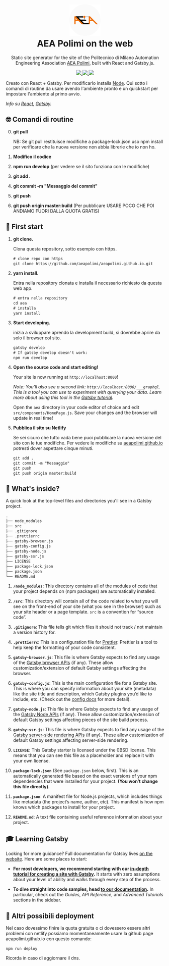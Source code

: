 <h1 align="center">
  <img src="https://raw.githubusercontent.com/aeapolimi/aeapolimi.github.io/master/src/images/AEAtondo_grigio.png" width="100" alt="AEA Polimi">
  <br>
  AEA Polimi on the web
</h1>

<p align="center">
  Static site generator for the site of the Politecnico di Milano Automation Engineering Association <a href="https://www.aeapolimi.it/">AEA Polimi</a>, built with React and Gatsby.js.
</p>

<p align="center">
  <a href="https://app.netlify.com/sites/aeapolimi/deploys">
    <img src="https://api.netlify.com/api/v1/badges/dddf052d-2b33-408a-ac72-8f3616e76cb1/deploy-status" height="20"/>
  </a>
  <a href="https://discord.gg/Cszywmt">
    <img src="https://img.shields.io/discord/765233478190628894.svg?label=&logo=discord&logoColor=ffffff&color=e3a220&labelColor=ba5a0b" height="20"/>
  </a>
  <a href="https://www.aeapolimi.it">
    <img src="http://ForTheBadge.com/images/badges/built-with-swag.svg" height="20"/>
  </a>
</p>

Creato con React + Gatsby.
Per modificarlo installa [Node](https://www.nodejs.org/).
Qui sotto i comandi di routine da usare avendo l'ambiente pronto e un quickstart per impostare l'ambiente al primo avvio.

_Info su [React](https://www.reactjs.org/), [Gatsby](https://www.gatsbyjs.com/)._

## :nerd_face: Comandi di routine
0) **git pull**

    NB: Se git pull restituisce modifiche a package-lock.json uso npm install per verificare che la nuova versione non abbia librerie che io non ho.
    
1) **Modifico il codice**
2) **npm run develop** (per vedere se il sito funziona con le modifiche)
3) **git add .**
4) **git commit -m "Messaggio del commit"**
5) **git push**
6) **git push origin master:build** (Per pubblicare USARE POCO CHE POI ANDIAMO FUORI DALLA QUOTA GRATIS)

## 🚀 First start

1.  **git clone.**

    Clona questa repository, sotto esempio con https.

    ```shell
    # clone repo con https
    git clone https://github.com/aeapolimi/aeapolimi.github.io.git
    ```

1.  **yarn install.**

    Entra nella repository clonata e installa il necessario richiesto da questa web app.

    ```shell
    # entra nella repository
    cd aea
    # installa
    yarn install
    ```

1.  **Start developing.**

    inizia a sviluppare aprendo la development build, si dovrebbe aprire da solo il browser col sito.

    ```shell
    gatsby develop
    # If gatsby develop doesn't work:
    npm run develop
    ```

1.  **Open the source code and start editing!**

    Your site is now running at `http://localhost:8000`!

    _Note: You'll also see a second link: _`http://localhost:8000/___graphql`_. This is a tool you can use to experiment with querying your data. Learn more about using this tool in the [Gatsby tutorial](https://www.gatsbyjs.com/tutorial/part-five/#introducing-graphiql)._

    Open the `aea` directory in your code editor of choice and edit `src/components/HomePage.js`. Save your changes and the browser will update in real time!
    
1.  **Pubblica il sito su Netlify**

    Se sei sicuro che tutto vada bene puoi pubblicare la nuova versione del sito con le tue modifiche.
    Per vedere le modifiche su [aeapolimi.github.io](https://aeapolimi.github.io) potresti dover aspettare cinque minuti.
    
    ```shell
    git add .
    git commit -m "Messaggio"
    git push
    git push origin master:build
    ```

## 🧐 What's inside?

A quick look at the top-level files and directories you'll see in a Gatsby project.

    .
    ├── node_modules
    ├── src
    ├── .gitignore
    ├── .prettierrc
    ├── gatsby-browser.js
    ├── gatsby-config.js
    ├── gatsby-node.js
    ├── gatsby-ssr.js
    ├── LICENSE
    ├── package-lock.json
    ├── package.json
    └── README.md

1.  **`/node_modules`**: This directory contains all of the modules of code that your project depends on (npm packages) are automatically installed.

2.  **`/src`**: This directory will contain all of the code related to what you will see on the front-end of your site (what you see in the browser) such as your site header or a page template. `src` is a convention for “source code”.

3.  **`.gitignore`**: This file tells git which files it should not track / not maintain a version history for.

4.  **`.prettierrc`**: This is a configuration file for [Prettier](https://prettier.io/). Prettier is a tool to help keep the formatting of your code consistent.

5.  **`gatsby-browser.js`**: This file is where Gatsby expects to find any usage of the [Gatsby browser APIs](https://www.gatsbyjs.com/docs/browser-apis/) (if any). These allow customization/extension of default Gatsby settings affecting the browser.

6.  **`gatsby-config.js`**: This is the main configuration file for a Gatsby site. This is where you can specify information about your site (metadata) like the site title and description, which Gatsby plugins you’d like to include, etc. (Check out the [config docs](https://www.gatsbyjs.com/docs/gatsby-config/) for more detail).

7.  **`gatsby-node.js`**: This file is where Gatsby expects to find any usage of the [Gatsby Node APIs](https://www.gatsbyjs.com/docs/node-apis/) (if any). These allow customization/extension of default Gatsby settings affecting pieces of the site build process.

8.  **`gatsby-ssr.js`**: This file is where Gatsby expects to find any usage of the [Gatsby server-side rendering APIs](https://www.gatsbyjs.com/docs/ssr-apis/) (if any). These allow customization of default Gatsby settings affecting server-side rendering.

9.  **`LICENSE`**: This Gatsby starter is licensed under the 0BSD license. This means that you can see this file as a placeholder and replace it with your own license.

10. **`package-lock.json`** (See `package.json` below, first). This is an automatically generated file based on the exact versions of your npm dependencies that were installed for your project. **(You won’t change this file directly).**

11. **`package.json`**: A manifest file for Node.js projects, which includes things like metadata (the project’s name, author, etc). This manifest is how npm knows which packages to install for your project.

12. **`README.md`**: A text file containing useful reference information about your project.

## 🎓 Learning Gatsby

Looking for more guidance? Full documentation for Gatsby lives [on the website](https://www.gatsbyjs.com/). Here are some places to start:

- **For most developers, we recommend starting with our [in-depth tutorial for creating a site with Gatsby](https://www.gatsbyjs.com/tutorial/).** It starts with zero assumptions about your level of ability and walks through every step of the process.

- **To dive straight into code samples, head [to our documentation](https://www.gatsbyjs.com/docs/).** In particular, check out the _Guides_, _API Reference_, and _Advanced Tutorials_ sections in the sidebar.

## 💫 Altri possibili deployment
Nel caso dovessimo finire la quota gratuita o ci dovessero essere altri problemi con netlify possiamo momentaneamente usare la github page aeapolimi.github.io con questo comando:

    
    npm run deploy
    
Ricorda in caso di aggiornare il dns.
